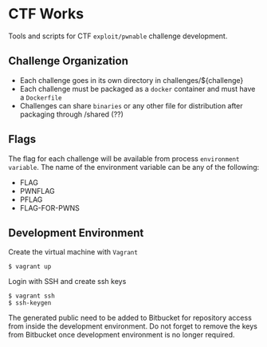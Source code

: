 # CTF Works

Tools and scripts for CTF `exploit/pwnable` challenge development.

## Challenge Organization

* Each challenge goes in its own directory in challenges/${challenge}
* Each challenge must be packaged as a `docker` container and must have a `Dockerfile`
* Challenges can share `binaries` or any other file for distribution after packaging through /shared (??)

## Flags

The flag for each challenge will be available from process `environment variable`. The name of the environment variable can be any of the following:

* FLAG
* PWNFLAG
* PFLAG
* FLAG-FOR-PWNS

## Development Environment

Create the virtual machine with `Vagrant`

```
$ vagrant up
```

Login with SSH and create ssh keys

```
$ vagrant ssh
$ ssh-keygen
```

The generated public need to be added to Bitbucket for repository access from inside the development environment. Do not forget to remove the keys from Bitbucket once development environment is no longer required.
